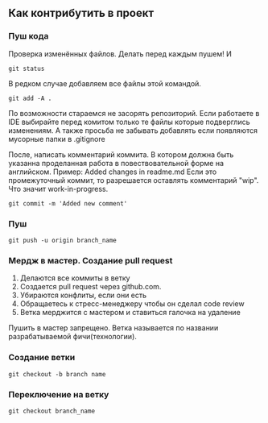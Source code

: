 ## Как контрибутить в проект

### Пуш кода

Проверка изменённых файлов. Делать перед каждым пушем!
И
```
git status 
```

В редком случае добавляем все файлы этой командой.
```
git add -A .
```
По возможности стараемся не засорять репозиторий.
Если работаете в IDE выбирайте перед комитом только те файлы которые подверглись изменениям.
А также просьба не забывать добавлять если появляются мусорные папки в .gitignore


После, написать комментарий коммита. В котором должна быть указанна проделанная работа в повествовательной форме на английском. Пример: Added changes in readme.md
Если это промежуточный коммит, то разрешается оставлять комментарий "wip". Что значит work-in-progress.
```
git commit -m 'Added new comment'

```
### Пуш
```
git push -u origin branch_name
```



### Мердж в мастер. Создание pull request

1. Делаются все коммиты в ветку
2. Создается pull request через github.com. 
3. Убираются конфлиты, если они есть
4. Обращаетесь к стресс-менеджеру чтобы он сделал code review
5. Ветка мерджится с мастером и ставиться галочка на удаление



Пушить в мастер запрещено.
Ветка называется по названии разрабатываемой фичи(технологии).

### Создание ветки
```
git checkout -b branch name
```

### Переключение на ветку
```
git checkout branch_name
```
